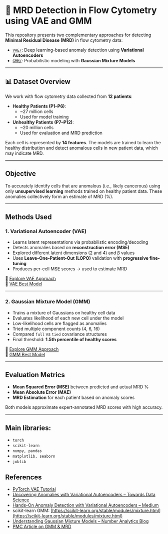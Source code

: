 # 🧬 MRD Detection in Flow Cytometry using VAE and GMM

This repository presents two complementary approaches for detecting **Minimal Residual Disease (MRD)** in flow cytometry data:

- [`VAE/`](./VAE/): Deep learning-based anomaly detection using **Variational Autoencoders**
- [`GMM/`](./GMM/): Probabilistic modeling with **Gaussian Mixture Models**

---

## 📊 Dataset Overview

We work with flow cytometry data collected from **12 patients**:

- **Healthy Patients (P1–P6)**:
  - ~27 million cells
  - Used for model training
- **Unhealthy Patients (P7–P12)**:
  - ~20 million cells
  - Used for evaluation and MRD prediction

Each cell is represented by **14 features**. The models are trained to learn the healthy distribution and detect anomalous cells in new patient data, which may indicate MRD.

---

## Objective

To accurately identify cells that are anomalous (i.e., likely cancerous) using only **unsupervised learning** methods trained on healthy patient data. These anomalies collectively form an estimate of MRD (%).

---

## Methods Used

### 1. Variational Autoencoder (VAE)

- Learns latent representations via probabilistic encoding/decoding
- Detects anomalies based on **reconstruction error (MSE)**
- Explored different latent dimensions (2 and 4) and β values
- Uses **Leave-One-Patient-Out (LOPO)** validation with **progressive fine-tuning**
- Produces per-cell MSE scores → used to estimate MRD

📎 [Explore VAE Approach](./VAE/README.md)  
📎 [VAE Best Model](./VAE/vae_4dim_part2.ipynb)

---

### 2. Gaussian Mixture Model (GMM)

- Trains a mixture of Gaussians on healthy cell data
- Evaluates likelihood of each new cell under the model
- Low-likelihood cells are flagged as anomalies
- Tried multiple component counts (4, 6, 16)
- Compared `full` vs `tied` covariance structures
- Final threshold: **1.5th percentile of healthy scores**

📎 [Explore GMM Approach](./GMM/README.md)  
📎 [GMM Best Model](./GMM/GMM_s_complete_tied_4.ipynb)

---

## Evaluation Metrics

- **Mean Squared Error (MSE)** between predicted and actual MRD %
- **Mean Absolute Error (MAE)**
- **MRD Estimation** for each patient based on anomaly scores

Both models approximate expert-annotated MRD scores with high accuracy.

---

## Main libraries:

 - `torch`
 - `scikit-learn`
 - `numpy, pandas`
 - `matplotlib, seaborn`
 - `joblib`

## References

- [PyTorch VAE Tutorial](https://pytorch.org/tutorials/beginner/vae.html)
- [Uncovering Anomalies with Variational Autoencoders – Towards Data Science](https://towardsdatascience.com/uncovering-anomalies-with-variational-autoencoders-vae-a-deep-dive-into-the-world-of-1b2bce47e2e9/)
- [Hands-On Anomaly Detection with Variational Autoencoders – Medium](https://medium.com/data-science/hands-on-anomaly-detection-with-variational-autoencoders-d4044672acd5)
- scikit-learn GMM: [https://scikit-learn.org/stable/modules/mixture.html](https://scikit-learn.org/stable/modules/mixture.html)
- [Understanding Gaussian Mixture Models – Number Analytics Blog](https://www.numberanalytics.com/blog/understanding-gaussian-mixture-models-data-analysis)
- [PMC Article on GMM & MRD](https://pmc.ncbi.nlm.nih.gov/articles/PMC11659572/)
